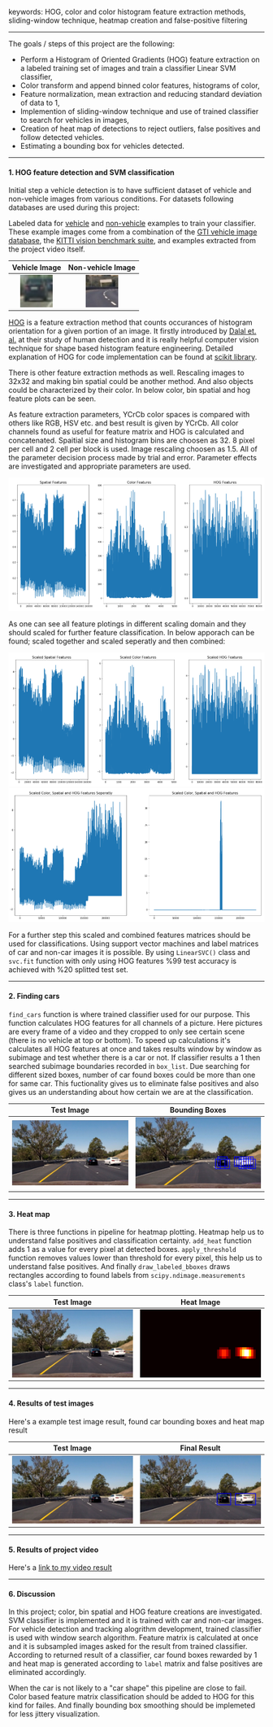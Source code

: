 keywords: HOG, color and color histogram feature extraction methods, sliding-window technique, heatmap creation and false-positive filtering 


---
The goals / steps of this project are the following:

* Perform a Histogram of Oriented Gradients (HOG) feature extraction on a labeled training set of images and train a classifier Linear SVM classifier,
* Color transform and append binned color features, histograms of color,
* Feature normalization, mean extraction and reducing standard deviation of data to 1,
* Implemention of sliding-window technique and use of trained classifier to search for vehicles in images,
* Creation of heat map of detections to reject outliers, false positives and follow detected vehicles.
* Estimating a bounding box for vehicles detected.


[//]: # (Image References)

[image1]: /images/vehicle-detection/vehicle.png "Car Image"
[image2]: /images/vehicle-detection/nonvehicle.png "Non-car Image"
[image3]: /images/vehicle-detection/features.png "Features"
[image4]: /images/vehicle-detection/scaled_features.png "Scaled Features"
[image5]: /images/vehicle-detection/scaled_together.png "Scaled Features Seperatly"
[image6]: /images/vehicle-detection/test6.jpg "Test Image"
[image7]: /images/vehicle-detection/test6_found.png "Test Image Found"
[image8]: /images/vehicle-detection/test6_heat.png "Heat Image"
[image9]: /images/vehicle-detection/test6_final.png "Final Image"


---
#### 1. HOG feature detection and SVM classification


Initial step a vehicle detection is to have sufficient dataset of vehicle and non-vehicle images from various conditions. For datasets following databases are used during this project:

Labeled data for [vehicle](https://s3.amazonaws.com/udacity-sdc/Vehicle_Tracking/vehicles.zip) and [non-vehicle](https://s3.amazonaws.com/udacity-sdc/Vehicle_Tracking/non-vehicles.zip) examples to train your classifier.  These example images come from a combination of the [GTI vehicle image database](http://www.gti.ssr.upm.es/data/Vehicle_database.html), the [KITTI vision benchmark suite](http://www.cvlibs.net/datasets/kitti/), and examples extracted from the project video itself. 

| Vehicle Image            | Non-vehicle Image      | 
|:------------------------:|:----------------------:| 
|![Car Image][image1]      |![Non-car Image][image2]| 

[HOG](https://en.wikipedia.org/wiki/Histogram_of_oriented_gradients) is a feature extraction method that counts occurances of histogram orientation for a given portion of an image. It firstly introduced by [Dalal et. al.](https://lear.inrialpes.fr/people/triggs/pubs/Dalal-cvpr05.pdf) at their study of human detection and it is really helpful computer vision technique for shape based histogram feature engineering. Detailed explanation of HOG for code implementation can be found at [scikit library](http://scikit-image.org/docs/dev/api/skimage.feature.html#skimage.feature.hog).

There is other feature extraction methods as well. Rescaling images to 32x32 and making bin spatial could be another method. And also objects could be characterized by their color. In below color, bin spatial and hog feature plots can be seen.

As feature extraction parameters, YCrCb color spaces is compared with others like RGB, HSV etc. and best result is given by YCrCb. All color channels found as useful for feature matrix and HOG is calculated and concatenated. Spaitial size and histogram bins are choosen as 32. 8 pixel per cell and 2 cell per block is used. Image rescaling choosen as 1.5. All of the parameter decision process made by trial and error. Parameter effects are investigated and appropriate parameters are used. 

![Features][image3] 

As one can see all feature plotings in different scaling domain and they should scaled for further feature classification. In below apporach can be found; scaled together and scaled seperatly and then combined:

![Scaled Features][image4] 
![Scaled Features Seperatly][image5] 

For a further step this scaled and combined features matrices should be used for classifications. Using support vector machines and label matrices of car and non-car images it is possible. By using `LinearSVC()` class and `svc.fit` function with only using HOG features %99 test accuracy is achieved with %20 splitted test set.


---
#### 2. Finding cars


`find_cars` function is where trained classifier used for our purpose. This function calculates HOG features for all channels of a picture. Here pictures are every frame of a video and they cropped to only see certain scene (there is no vehicle at top or bottom). To speed up calculations it's calculates all HOG features at once and takes results window by window as subimage and test whether there is a car or not. If classifier results a 1 then searched subimage boundaries recorded in `box_list`. Due searching for different sized boxes, number of car found boxes could be more than one for same car. This fuctionality gives us to eliminate false positives and also gives us an understanding about how certain we are at the classification. 


| Test Image               | Bounding Boxes                 |
|:------------------------:|:------------------------------:|
|![Test Image][image6]     |![Test Image Found][image7]     |


---
#### 3. Heat map


There is three functions in pipeline for heatmap plotting. Heatmap help us to understand false positives and classification certainty. `add_heat` function adds 1 as a value for every pixel at detected boxes. `apply_threshold` function removes values lower than threshold for every pixel, this help us to understand false positives. And finally `draw_labeled_bboxes` draws rectangles according to found labels from `scipy.ndimage.measurements` class's `label` function.


| Test Image               | Heat Image                     |
|:------------------------:|:------------------------------:|
|![Test Image][image6]     |![Heat Image][image8]           |


---
#### 4. Results of test images


Here's a example test image result, found car bounding boxes and heat map result

| Test Image               | Final Result                   |
|:------------------------:|:------------------------------:|
|![Test Image][image6]     |![Test Image Final][image9]     |


---
#### 5. Results of project video


Here's a [link to my video result](./project_video_output_v1.mp4)


---
#### 6. Discussion


In this project; color, bin spatial and HOG feature creations are investigated. SVM classifier is implemented and it is trained with car and non-car images. For vehicle detection and tracking alogrithm development, trained classifier is used with window search algorithm. Feature matrix is calculated at once and it is subsampled images asked for the result from trained classifier. According to returned result of a classifier, car found boxes rewarded by 1 and heat map is generated according to `label` matrix and false positives are eliminated accordingly.

When the car is not likely to a "car shape" this pipeline are close to fail. Color based feature matrix classification should be added to HOG for this kind for failes. And finally bounding box smoothing should be implemeted for less jittery visualization.
